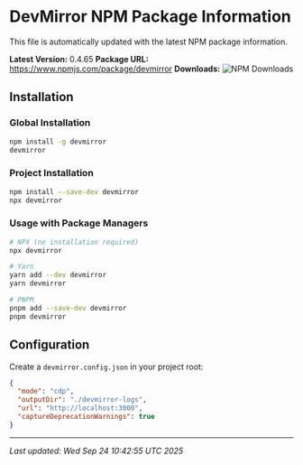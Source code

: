 # DevMirror NPM Package Information

This file is automatically updated with the latest NPM package information.

**Latest Version:** 0.4.65
**Package URL:** https://www.npmjs.com/package/devmirror
**Downloads:** ![NPM Downloads](https://img.shields.io/npm/dm/devmirror)

## Installation

### Global Installation
```bash
npm install -g devmirror
devmirror
```

### Project Installation
```bash
npm install --save-dev devmirror
npx devmirror
```

### Usage with Package Managers
```bash
# NPX (no installation required)
npx devmirror

# Yarn
yarn add --dev devmirror
yarn devmirror

# PNPM
pnpm add --save-dev devmirror
pnpm devmirror
```

## Configuration
Create a `devmirror.config.json` in your project root:

```json
{
  "mode": "cdp",
  "outputDir": "./devmirror-logs",
  "url": "http://localhost:3000",
  "captureDeprecationWarnings": true
}
```

---
*Last updated: Wed Sep 24 10:42:55 UTC 2025*
